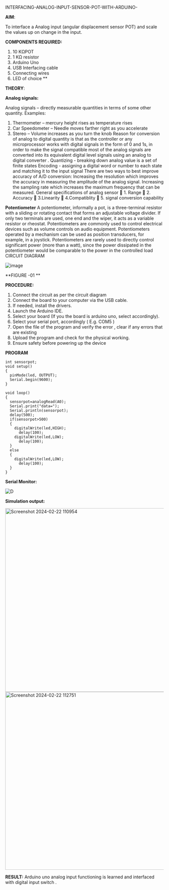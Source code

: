  INTERFACING-ANALOG-INPUT-SENSOR-POT-WITH-ARDUINO-




**AIM**:  

To interface a Analog  input (angular displacement sensor POT) and scale the values up on change in the input.


**COMPONENTS REQUIRED:**
1.	10 KΩPOT
2.	1 KΩ resistor 
3.	Arduino Uno 
4.	USB Interfacing cable 
5.	Connecting wires 
6.	LED of choice 
**


**THEORY**: 

**Analog signals:**

Analog signals – directly measurable quantities in terms of some other quantity.
Examples:
1. Thermometer – mercury height rises as temperature rises
2. Car Speedometer – Needle moves farther right as you accelerate
3. Stereo – Volume increases as you turn the knob
Reason for conversion of analog to digital quantity is that as the controller or any microprocessor works with digital signals in the form of 0 and 1s, in order to make the signal compatible  most of the analog signals are converted into its equivalent digital level signals using an analog to digital converter .
Quantizing - breaking down analog value is a set of finite states
Encoding - assigning a digital word or number to each state and matching it to the input signal
 There are two ways to best improve accuracy of A/D conversion:
Increasing the resolution which improves the accuracy in measuring the amplitude of the analog signal.
Increasing the sampling rate which increases the maximum frequency that can be measured.
General specifications of analog sensor
	1. Range
	2. Accuracy
	3.Linearity
	4.Compatiblity
	5. signal conversion capability

**Potentiometer**
A potentiometer, informally a pot, is a three-terminal resistor with a sliding or rotating contact that forms an adjustable voltage divider. If only two terminals are used, one end and the wiper, it acts as a variable resistor or rheostat.
Potentiometers are commonly used to control electrical devices such as volume controls on audio equipment. Potentiometers operated by a mechanism can be used as position transducers, for example, in a joystick. Potentiometers are rarely used to directly control significant power (more than a watt), since the power dissipated in the potentiometer would be comparable to the power in the controlled load
CIRCUIT DIAGRAM





![image](https://user-images.githubusercontent.com/36288975/163530788-eec3cdc3-95e8-4d2d-8349-6d0ea4c9439c.png)

**FIGURE -01
**

**PROCEDURE:**

1.	Connect the circuit as per the circuit diagram 
2.	Connect the board to your computer via the USB cable.
3.	If needed, install the drivers.
4.	Launch the Arduino IDE.
5.	Select your board (If you the board is arduino uno, select accordingly).
6.	Select your serial port, accordingly ( E.g. COM5 )
7.	Open the file of the program  and verify the error , clear if any errors that are existing 
8.	Upload the program and check for the physical working. 
9.	Ensure safety before powering up the device 



**PROGRAM** 
```int led=4;
int sensorpot;
void setup()
{
  pinMode(led, OUTPUT);
  Serial.begin(9600);
}

void loop()
{
  sensorpot=analogRead(A0);
  Serial.print("data=");
  Serial.println(sensorpot);
  delay(500);
  if(sensorpot>500)
  {
    digitalWrite(led,HIGH);
      delay(100);
    digitalWrite(led,LOW);
      delay(100);
  }
  else
  {
    digitalWrite(led,LOW);
      delay(100);
  }
}
```
**Serial Monitor:** 


 ![D](https://github.com/DurgaV240106/EXPERIMENT-NO--03-INTERFACING-ANALOG-INPUT-SENSOR-POT-WITH-ARDUINO-/assets/144870878/091d5951-c42e-4ec3-b92e-cbeb389368c6)











**Simulation output:** 


<img width="583" alt="Screenshot 2024-02-22 110954" src="https://github.com/DurgaV240106/EXPERIMENT-NO--03-INTERFACING-ANALOG-INPUT-SENSOR-POT-WITH-ARDUINO-/assets/144870878/70d0bd84-638d-4bc1-a054-f59ab20e11e1">


<img width="565" alt="Screenshot 2024-02-22 112751" src="https://github.com/DurgaV240106/EXPERIMENT-NO--03-INTERFACING-ANALOG-INPUT-SENSOR-POT-WITH-ARDUINO-/assets/144870878/197aea7d-6890-421d-a7e9-d6d697a101d4">




**RESULT:** 
Arduino uno analog input functioning is learned and interfaced with digital input switch .
